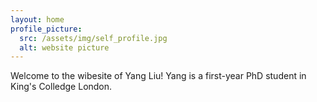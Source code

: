 ```yaml
---
layout: home
profile_picture:
  src: /assets/img/self_profile.jpg
  alt: website picture
---
```


<p>
  Welcome to the wibesite of Yang Liu! Yang is a first-year PhD student in King's Colledge London.
</p>

<!--
<p>
  You can find the source code and the instructions on <a href="https://github.com/eliottvincent/bay">GitHub</a>.
</p>
--!>
